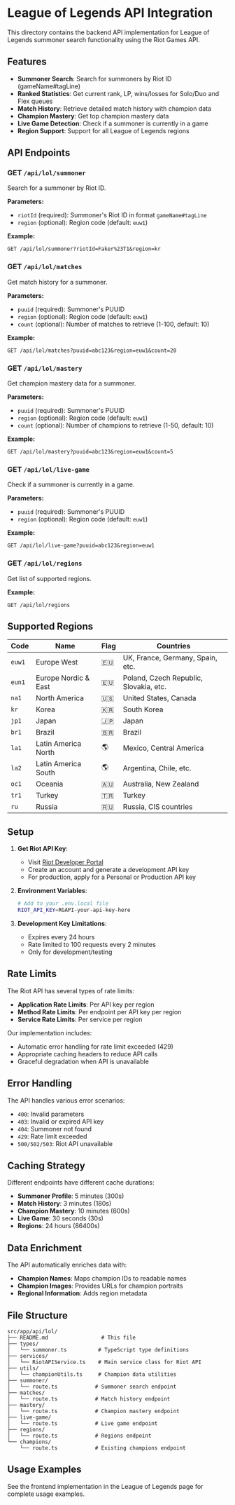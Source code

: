 # League of Legends API Integration

This directory contains the backend API implementation for League of Legends summoner search functionality using the Riot Games API.

## Features

- **Summoner Search**: Search for summoners by Riot ID (gameName#tagLine)
- **Ranked Statistics**: Get current rank, LP, wins/losses for Solo/Duo and Flex queues
- **Match History**: Retrieve detailed match history with champion data
- **Champion Mastery**: Get top champion mastery data
- **Live Game Detection**: Check if a summoner is currently in a game
- **Region Support**: Support for all League of Legends regions

## API Endpoints

### GET `/api/lol/summoner`
Search for a summoner by Riot ID.

**Parameters:**
- `riotId` (required): Summoner's Riot ID in format `gameName#tagLine`
- `region` (optional): Region code (default: `euw1`)

**Example:**
```
GET /api/lol/summoner?riotId=Faker%23T1&region=kr
```

### GET `/api/lol/matches`
Get match history for a summoner.

**Parameters:**
- `puuid` (required): Summoner's PUUID
- `region` (optional): Region code (default: `euw1`)
- `count` (optional): Number of matches to retrieve (1-100, default: 10)

**Example:**
```
GET /api/lol/matches?puuid=abc123&region=euw1&count=20
```

### GET `/api/lol/mastery`
Get champion mastery data for a summoner.

**Parameters:**
- `puuid` (required): Summoner's PUUID
- `region` (optional): Region code (default: `euw1`)
- `count` (optional): Number of champions to retrieve (1-50, default: 10)

**Example:**
```
GET /api/lol/mastery?puuid=abc123&region=euw1&count=5
```

### GET `/api/lol/live-game`
Check if a summoner is currently in a game.

**Parameters:**
- `puuid` (required): Summoner's PUUID
- `region` (optional): Region code (default: `euw1`)

**Example:**
```
GET /api/lol/live-game?puuid=abc123&region=euw1
```

### GET `/api/lol/regions`
Get list of supported regions.

**Example:**
```
GET /api/lol/regions
```

## Supported Regions

| Code | Name | Flag | Countries |
|------|------|------|-----------|
| `euw1` | Europe West | 🇪🇺 | UK, France, Germany, Spain, etc. |
| `eun1` | Europe Nordic & East | 🇪🇺 | Poland, Czech Republic, Slovakia, etc. |
| `na1` | North America | 🇺🇸 | United States, Canada |
| `kr` | Korea | 🇰🇷 | South Korea |
| `jp1` | Japan | 🇯🇵 | Japan |
| `br1` | Brazil | 🇧🇷 | Brazil |
| `la1` | Latin America North | 🌎 | Mexico, Central America |
| `la2` | Latin America South | 🌎 | Argentina, Chile, etc. |
| `oc1` | Oceania | 🇦🇺 | Australia, New Zealand |
| `tr1` | Turkey | 🇹🇷 | Turkey |
| `ru` | Russia | 🇷🇺 | Russia, CIS countries |

## Setup

1. **Get Riot API Key**:
   - Visit [Riot Developer Portal](https://developer.riotgames.com/)
   - Create an account and generate a development API key
   - For production, apply for a Personal or Production API key

2. **Environment Variables**:
   ```bash
   # Add to your .env.local file
   RIOT_API_KEY=RGAPI-your-api-key-here
   ```

3. **Development Key Limitations**:
   - Expires every 24 hours
   - Rate limited to 100 requests every 2 minutes
   - Only for development/testing

## Rate Limits

The Riot API has several types of rate limits:

- **Application Rate Limits**: Per API key per region
- **Method Rate Limits**: Per endpoint per API key per region  
- **Service Rate Limits**: Per service per region

Our implementation includes:
- Automatic error handling for rate limit exceeded (429)
- Appropriate caching headers to reduce API calls
- Graceful degradation when API is unavailable

## Error Handling

The API handles various error scenarios:

- `400`: Invalid parameters
- `403`: Invalid or expired API key
- `404`: Summoner not found
- `429`: Rate limit exceeded
- `500/502/503`: Riot API unavailable

## Caching Strategy

Different endpoints have different cache durations:

- **Summoner Profile**: 5 minutes (300s)
- **Match History**: 3 minutes (180s)
- **Champion Mastery**: 10 minutes (600s)
- **Live Game**: 30 seconds (30s)
- **Regions**: 24 hours (86400s)

## Data Enrichment

The API automatically enriches data with:

- **Champion Names**: Maps champion IDs to readable names
- **Champion Images**: Provides URLs for champion portraits
- **Regional Information**: Adds region metadata

## File Structure

```
src/app/api/lol/
├── README.md                 # This file
├── types/
│   └── summoner.ts          # TypeScript type definitions
├── services/
│   └── RiotAPIService.ts    # Main service class for Riot API
├── utils/
│   └── championUtils.ts     # Champion data utilities
├── summoner/
│   └── route.ts            # Summoner search endpoint
├── matches/
│   └── route.ts            # Match history endpoint
├── mastery/
│   └── route.ts            # Champion mastery endpoint
├── live-game/
│   └── route.ts            # Live game endpoint
├── regions/
│   └── route.ts            # Regions endpoint
└── champions/
    └── route.ts            # Existing champions endpoint
```

## Usage Examples

See the frontend implementation in the League of Legends page for complete usage examples.
